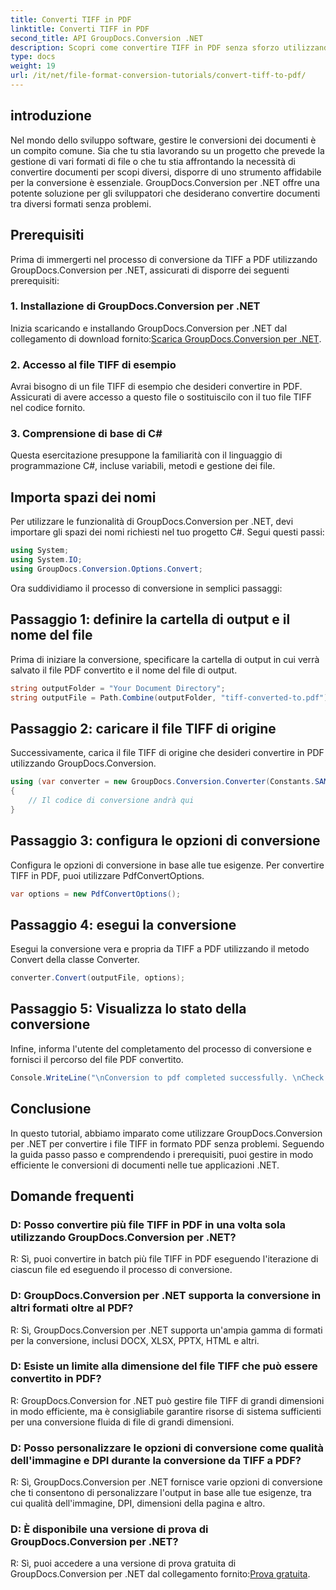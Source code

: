 ```yaml
---
title: Converti TIFF in PDF
linktitle: Converti TIFF in PDF
second_title: API GroupDocs.Conversion .NET
description: Scopri come convertire TIFF in PDF senza sforzo utilizzando GroupDocs.Conversion per .NET. Soluzione di conversione dei documenti semplice, efficiente e senza interruzioni.
type: docs
weight: 19
url: /it/net/file-format-conversion-tutorials/convert-tiff-to-pdf/
---
```

## introduzione

Nel mondo dello sviluppo software, gestire le conversioni dei documenti è un compito comune. Sia che tu stia lavorando su un progetto che prevede la gestione di vari formati di file o che tu stia affrontando la necessità di convertire documenti per scopi diversi, disporre di uno strumento affidabile per la conversione è essenziale. GroupDocs.Conversion per .NET offre una potente soluzione per gli sviluppatori che desiderano convertire documenti tra diversi formati senza problemi.

## Prerequisiti

Prima di immergerti nel processo di conversione da TIFF a PDF utilizzando GroupDocs.Conversion per .NET, assicurati di disporre dei seguenti prerequisiti:

### 1. Installazione di GroupDocs.Conversion per .NET
 Inizia scaricando e installando GroupDocs.Conversion per .NET dal collegamento di download fornito:[Scarica GroupDocs.Conversion per .NET](https://releases.groupdocs.com/conversion/net/).

### 2. Accesso al file TIFF di esempio
Avrai bisogno di un file TIFF di esempio che desideri convertire in PDF. Assicurati di avere accesso a questo file o sostituiscilo con il tuo file TIFF nel codice fornito.

### 3. Comprensione di base di C#
Questa esercitazione presuppone la familiarità con il linguaggio di programmazione C#, incluse variabili, metodi e gestione dei file.

## Importa spazi dei nomi

Per utilizzare le funzionalità di GroupDocs.Conversion per .NET, devi importare gli spazi dei nomi richiesti nel tuo progetto C#. Segui questi passi:

```csharp
using System;
using System.IO;
using GroupDocs.Conversion.Options.Convert;
```

Ora suddividiamo il processo di conversione in semplici passaggi:

## Passaggio 1: definire la cartella di output e il nome del file

Prima di iniziare la conversione, specificare la cartella di output in cui verrà salvato il file PDF convertito e il nome del file di output.

```csharp
string outputFolder = "Your Document Directory";
string outputFile = Path.Combine(outputFolder, "tiff-converted-to.pdf");
```

## Passaggio 2: caricare il file TIFF di origine

Successivamente, carica il file TIFF di origine che desideri convertire in PDF utilizzando GroupDocs.Conversion.

```csharp
using (var converter = new GroupDocs.Conversion.Converter(Constants.SAMPLE_TIFF))
{
    // Il codice di conversione andrà qui
}
```

## Passaggio 3: configura le opzioni di conversione

Configura le opzioni di conversione in base alle tue esigenze. Per convertire TIFF in PDF, puoi utilizzare PdfConvertOptions.

```csharp
var options = new PdfConvertOptions();
```

## Passaggio 4: esegui la conversione

Esegui la conversione vera e propria da TIFF a PDF utilizzando il metodo Convert della classe Converter.

```csharp
converter.Convert(outputFile, options);
```

## Passaggio 5: Visualizza lo stato della conversione

Infine, informa l'utente del completamento del processo di conversione e fornisci il percorso del file PDF convertito.

```csharp
Console.WriteLine("\nConversion to pdf completed successfully. \nCheck output in {0}", outputFolder);
```

## Conclusione

In questo tutorial, abbiamo imparato come utilizzare GroupDocs.Conversion per .NET per convertire i file TIFF in formato PDF senza problemi. Seguendo la guida passo passo e comprendendo i prerequisiti, puoi gestire in modo efficiente le conversioni di documenti nelle tue applicazioni .NET.

## Domande frequenti

### D: Posso convertire più file TIFF in PDF in una volta sola utilizzando GroupDocs.Conversion per .NET?

R: Sì, puoi convertire in batch più file TIFF in PDF eseguendo l'iterazione di ciascun file ed eseguendo il processo di conversione.

### D: GroupDocs.Conversion per .NET supporta la conversione in altri formati oltre al PDF?

R: Sì, GroupDocs.Conversion per .NET supporta un'ampia gamma di formati per la conversione, inclusi DOCX, XLSX, PPTX, HTML e altri.

### D: Esiste un limite alla dimensione del file TIFF che può essere convertito in PDF?

R: GroupDocs.Conversion for .NET può gestire file TIFF di grandi dimensioni in modo efficiente, ma è consigliabile garantire risorse di sistema sufficienti per una conversione fluida di file di grandi dimensioni.

### D: Posso personalizzare le opzioni di conversione come qualità dell'immagine e DPI durante la conversione da TIFF a PDF?

R: Sì, GroupDocs.Conversion per .NET fornisce varie opzioni di conversione che ti consentono di personalizzare l'output in base alle tue esigenze, tra cui qualità dell'immagine, DPI, dimensioni della pagina e altro.

### D: È disponibile una versione di prova di GroupDocs.Conversion per .NET?

 R: Sì, puoi accedere a una versione di prova gratuita di GroupDocs.Conversion per .NET dal collegamento fornito:[Prova gratuita](https://releases.groupdocs.com/).